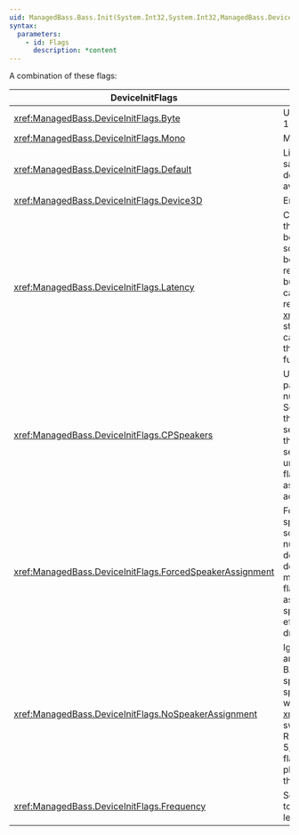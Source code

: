 ```yaml
---
uid: ManagedBass.Bass.Init(System.Int32,System.Int32,ManagedBass.DeviceInitFlags,System.IntPtr,System.IntPtr)
syntax:
  parameters:
    - id: Flags
      description: *content
---
```


A combination of these flags:  

DeviceInitFlags                                            | Description
-----------------------------------------------------------|-------------
<xref:ManagedBass.DeviceInitFlags.Byte>                    | Use 8-bit resolution, else 16-bit.
<xref:ManagedBass.DeviceInitFlags.Mono>                    | Mono output.
<xref:ManagedBass.DeviceInitFlags.Default>                 | Limit the output to stereo, saving some CPU if the device has more speakers available.
<xref:ManagedBass.DeviceInitFlags.Device3D>                | Enable 3D functionality.
<xref:ManagedBass.DeviceInitFlags.Latency>                 | Calculates the latency of the device, that is the delay between requesting a sound to play and it actually being heard. A recommended minimum buffer length is also calculated. Both values are retrievable in the <xref:ManagedBass.BassInfo> structure. These calculations can increase the time taken by this function by 1-3 seconds.
<xref:ManagedBass.DeviceInitFlags.CPSpeakers>              | Use the Windows control panel setting to detect the number of speakers. Soundcards generally have their own control panel to set the speaker config, so the Windows control panel setting may not be accurate unless it matches that. This flag has no effect on Vista, as the speakers are already accurately detected.
<xref:ManagedBass.DeviceInitFlags.ForcedSpeakerAssignment> | Force the enabling of speaker assignment. With some devices/drivers, the number of speakers BASS detects may be 2, when the device in fact supports more than 2 speakers. This flag forces the enabling of assignment to 8 possible speakers. This flag has no effect with non-WDM drivers.
<xref:ManagedBass.DeviceInitFlags.NoSpeakerAssignment>     | Ignore speaker arrangement. This flag tells BASS not to make any special consideration for speaker arrangements when using the <xref:SpeakerFlags>, eg. swapping the CENLFE and REAR speaker channels in 5/7.1 speaker output. This flag should be used with plain multi-channel (rather than 5/7.1) devices.
<xref:ManagedBass.DeviceInitFlags.Frequency>               | Set the device's output rate to Frequency, otherwise leave it as it is.

